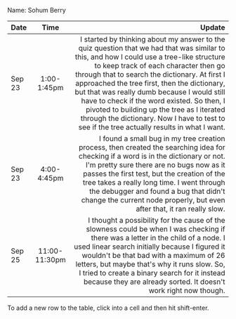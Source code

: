 Name: Sohum Berry

| Date   |     Time      |                                                                                                                                                                                                                                                                                                                                                                                                                                                                                                                         Update |
|:-------|:-------------:|-------------------------------------------------------------------------------------------------------------------------------------------------------------------------------------------------------------------------------------------------------------------------------------------------------------------------------------------------------------------------------------------------------------------------------------------------------------------------------------------------------------------------------:|
| Sep 23 |  1:00-1:45pm  | I started by thinking about my answer to the quiz question that we had that was similar to this, and how I could use a tree-like structure to keep track of each character then go through that to search the dictionary. At first I approached the tree first, then the dictionary, but that was really dumb because I would still have to check if the word existed. So then, I pivoted to building up the tree as I iterated through the dictionary. Now I have to test to see if the tree actually results in what I want. |
| Sep 23 |  4:00-4:45pm  |                                                                                                                              I found a small bug in my tree creation process, then created the searching idea for checking if a word is in the dictionary or not. I'm pretty sure there are no bugs now as it passes the first test, but the creation of the tree takes a really long time. I went through the debugger and found a bug that didn't change the current node properly, but even after that, it ran really slow. |
| Sep 25 | 11:00-11:30pm |                                                                                                                             I thought a possibility for the cause of the slowness could be when I was checking if there was a letter in the child of a node. I used linear search initially because I figured it wouldn't be that bad with a maximum of 26 letters, but maybe that's why it runs slow. So, I tried to create a binary search for it instead because they are already sorted. It doesn't work right now though. |


To add a new row to the table, click into a cell and then hit shift-enter.